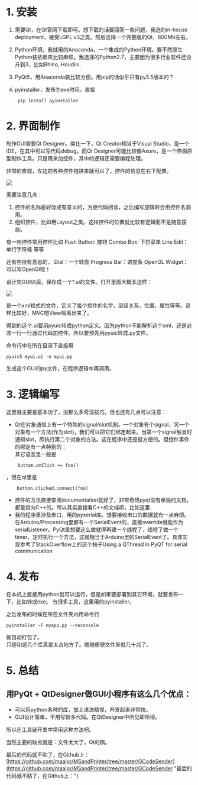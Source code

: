 # 1. 安装

1. 需要Qt，在Qt官网下载即可。想下载的话要回答一些问题，我选的in-house deployment，接受LGPL v3之类。然后选择一个完整版的Qt，800Mb左右。     
1. Python环境，我就用的Anaconda，一个集成的Python环境。要不然原生Python装依赖库比较麻烦。我选择的Python2.7，主要因为很多行业软件还没升到3，比如Rhino, Houdini.    
1. PyQt5，用Anaconda装比较方便。用pip的话似乎只有py3.5版本的？
1. pyinstaller，发布为exe时用。直接

    	pip install pyinstaller

# 2. 界面制作

制作GUI需要Qt Designer。类比一下，Qt Creator相当于Visual Studio，是一个IDE，在其中可以写代码debug。而Qt Designer可能比较像Axure，是一个界面原型制作工具。只是用来加控件，其中的逻辑还需要编程处理。

非常的直观，左边的各种控件拖进来就可以了，控件的信息在右下配置。

![](https://i.imgur.com/CRvmxRK.jpg)

需要注意几点：

1. 控件的名称最好改成有意义的，方便代码阅读，之后编写逻辑时会用控件名调用。
1. 组织控件，比如用Layout之类。这样控件的位置就比较有逻辑而不是随意摆放。

有一些控件常用控件比如
Push Button: 按钮
Combo Box: 下拉菜单
Line Edit：单行字符框
等等

还有些很有意思的，
Dial：一个转盘
Progress Bar：进度条
OpenGL Widget：可以写OpenGl哦！

设计完GUI以后，保存成一个*.ui的文件。打开里面大概长这样：

![](https://i.imgur.com/CVyfbCB.jpg)

是一个xml格式的文件，定义了每个控件的名字，层级关系，位置，属性等等。这样比较好，MVC吧View隔离出来了。

得到的这个.ui要用pyuic转成python定义。因为python不能解析这个xml，还是必须一行一行通过代码加控件。所以要预先用pyuic转成.py文件。

命令行中在所在目录下直接用

	pyuic5 myui.ui -o myui.py

生成这个GUI的py文件，在程序逻辑中再调用。

# 3. 逻辑编写

这里就主要是基本功了，没那么多奇淫技巧。但也还有几点可以注意：


-  Qt在对象通信上有一个特殊的signal/slot机制。一个对象有个signal，另一个对象有一个方法(作为slot)，我们可以把它们绑定起来。当第一个signal触发时通知slot，即执行第二个对象的方法。这在程序中还是挺方便的。但控件事件的绑定有一点特别的：      
其它语言里一般是

		button.onClick += foo() 

，但在qt里是

		button.clicked.connect(foo) 

-  控件的方法直接查阅documentation就好了，非常奇怪pyqt没有单独的文档，都是指向C++的。所以其实直接看C++的文档呗，比如这里.
-  我的程序里涉及串口，用的pyserial库。想要接收串口的数据就有一点麻烦。在Arduino/Processing里都有一个SerialEvent的，直接override就能作为serialListener。PyQt里想要这么做就得再建一个线程了，线程了做一个timer，定时执行一个方法，这就相当于Arduino里的SerialEvent了。具体实现参考了StackOverflow上的这个帖子Using a QThread in PyQT for serial communication

# 4. 发布

在本机上直接用python就可以运行，但是如果要部署到其它环境，就要发布一下，比如转成exe。
有很多工具，这里用的pyinstaller。

之后发布的时候在所在文件夹内用命令行

	pyinstaller -F myapp.py --noconsole

就自动打包了。      
只是Qt这几个库真是太占地方了。随随便便文件夹就几十兆了。


# 5. 总结

用PyQt + QtDesigner做GUI小程序有这么几个优点：
- 
- 可以用python各种的库，加上语法精悍，开发起来非常快。
- GUI设计简单，不用写很多代码。在QtDesigner中所见即所得。

所以在工具链开发中常用这种方法吧。

当然主要的缺点就是：文件太大了，Qt的锅。

最后的代码就不贴了，在Github上：[https://github.com/maajor/MSandPrinter/tree/master/GCodeSender](https://github.com/maajor/MSandPrinter/tree/master/GCodeSender "最后的代码就不贴了，在Github上：")